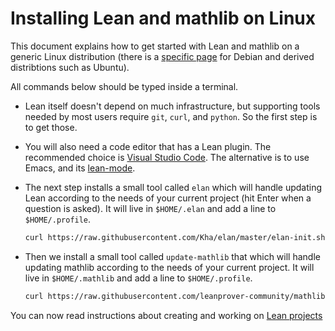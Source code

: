 # Installing Lean and mathlib on Linux

This document explains how to get started with Lean and mathlib on a generic Linux distribution (there is a [specific page](debian.md) for Debian and derived distribtions such as Ubuntu).

All commands below should be typed inside a terminal.

* Lean itself doesn't depend on much infrastructure, but supporting tools
  needed by most users require `git`, `curl`, and `python`. So the first step is to get those.

* You will also need a code editor that has a Lean plugin. The
  recommended choice is [Visual Studio Code](https://code.visualstudio.com/).
  The alternative is to use Emacs, and its [lean-mode](https://github.com/leanprover/lean-mode).

* The next step installs a small tool called `elan` which will handle
  updating Lean according to the needs of your current project (hit Enter
  when a question is asked). It will live in `$HOME/.elan` and add a
  line to `$HOME/.profile`.
  ```bash
  curl https://raw.githubusercontent.com/Kha/elan/master/elan-init.sh -sSf | sh
  ```

* Then we install a small tool called `update-mathlib` that which will handle
  updating mathlib according to the needs of your current project.
  It will live in `$HOME/.mathlib` and add a line to `$HOME/.profile`.
  ```bash
  curl https://raw.githubusercontent.com/leanprover-community/mathlib-tools/master/scripts/remote-install-update-mathlib.sh -sSf | bash
  ```

You can now read instructions about creating and working on [Lean projects](project.md)
